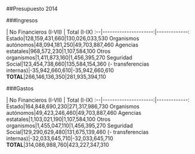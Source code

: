 ##Presupuesto 2014

###Ingresos

 | No Financieros (I-VII) | Total (I-IX)
:--|---------------------:|-------------:
Estado|128,159,431,660|130,026,033,530
Organismos autónomos|48,094,181,250|49,703,887,460
Agencias estatales|968,572,230|1,107,584,100
Otros organismos|1,411,873,160|1,456,395,270
Seguridad Social|123,454,738,660|135,584,154,360
(- transferencias internas)|-35,942,660,610|-35,942,660,610
**TOTAL**|266,146,136,350|281,935,394,110

###Gastos

 | No Financieros (I-VII) | Total (I-IX)
:--|---------------------:|-------------:
Estado|164,848,690,230|271,317,986,730
Organismos autónomos|49,423,246,460|49,703,887,460
Agencias estatales|1,103,021,190|1,107,584,100
Otros organismos|1,455,047,110|1,456,395,270
Seguridad Social|129,290,629,480|131,675,139,460
(- transferencias internas)|-32,033,645,710|-32,033,645,710
**TOTAL**|314,086,988,760|423,227,347,310

